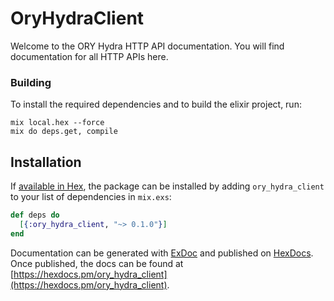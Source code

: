 # OryHydraClient

Welcome to the ORY Hydra HTTP API documentation. You will find documentation for all HTTP APIs here.

### Building

To install the required dependencies and to build the elixir project, run:
```
mix local.hex --force
mix do deps.get, compile
```

## Installation

If [available in Hex](https://hex.pm/docs/publish), the package can be installed
by adding `ory_hydra_client` to your list of dependencies in `mix.exs`:

```elixir
def deps do
  [{:ory_hydra_client, "~> 0.1.0"}]
end
```

Documentation can be generated with [ExDoc](https://github.com/elixir-lang/ex_doc)
and published on [HexDocs](https://hexdocs.pm). Once published, the docs can
be found at [https://hexdocs.pm/ory_hydra_client](https://hexdocs.pm/ory_hydra_client).
